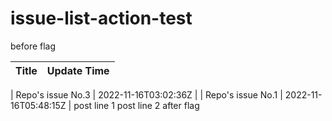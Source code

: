 # issue-list-action-test

before flag
<!--START_SECTION:activity-->
| Title | Update Time |
| ------ | ------ |
<!--END_SECTION:activity-->
| Repo's issue No.3 | 2022-11-16T03:02:36Z |
| Repo's issue No.1 | 2022-11-16T05:48:15Z |
post line 1
post line 2
after flag

